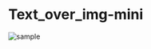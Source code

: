 # Text_over_img-mini


![sample](https://user-images.githubusercontent.com/62801988/146355826-ef685a3d-e457-439c-a7eb-81022293a645.png)
